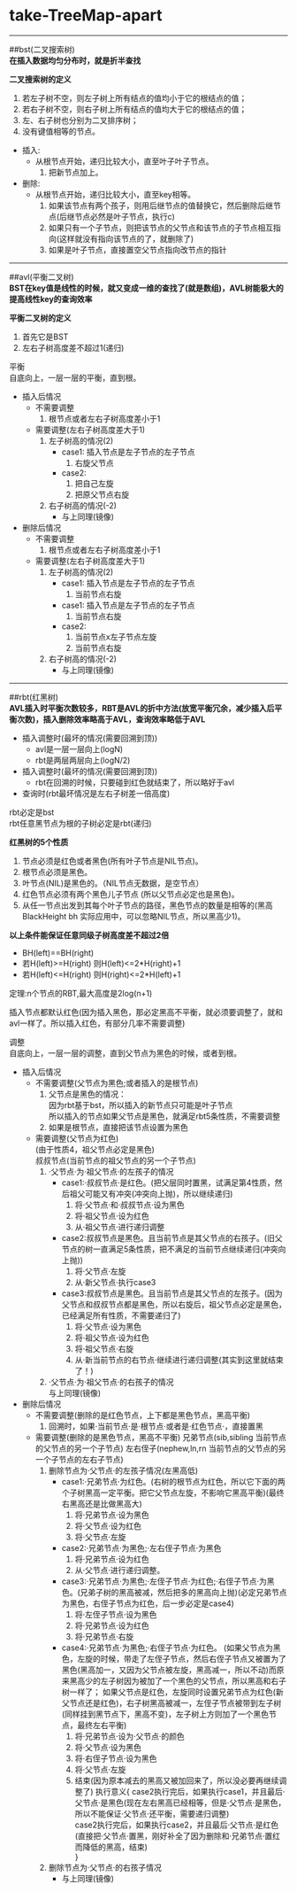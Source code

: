 # take-TreeMap-apart
*****

##bst(二叉搜索树)  
**在插入数据均匀分布时，就是折半查找**

**二叉搜索树的定义**
1. 若左子树不空，则左子树上所有结点的值均小于它的根结点的值；
2. 若右子树不空，则右子树上所有结点的值均大于它的根结点的值；
3. 左、右子树也分别为二叉排序树；
4. 没有键值相等的节点。

+ 插入:
    - 从根节点开始，递归比较大小，直至叶子叶子节点。
        1. 把新节点加上。
+ 删除:
    - 从根节点开始，递归比较大小，直至key相等。
        1. 如果该节点有两个孩子，则用后继节点的值替换它，然后删除后继节点(后继节点必然是叶子节点，执行c)
        2. 如果只有一个子节点，则把该节点的父节点和该节点的子节点相互指向(这样就没有指向该节点的了，就删除了)
        3. 如果是叶子节点，直接置空父节点指向改节点的指针
*****

##avl(平衡二叉树)  
**BST在key值是线性的时候，就又变成一维的查找了(就是数组)，AVL树能极大的提高线性key的查询效率**

**平衡二叉树的定义**
1. 首先它是BST
2. 左右子树高度差不超过1(递归)

平衡  
自底向上，一层一层的平衡，直到根。
+ 插入后情况  
    - 不需要调整
        1. 根节点或者左右子树高度差小于1
    - 需要调整(左右子树高度差大于1)
        1. 左子树高的情况(2)
            + case1: 插入节点是左子节点的左子节点
                1. 右旋父节点
            + case2:
                1. 把自己左旋
                2. 把原父节点右旋
        2. 右子树高的情况(-2)
            + 与上同理(镜像)
+ 删除后情况
    - 不需要调整
        1. 根节点或者左右子树高度差小于1
    - 需要调整(左右子树高度差大于1)
        1. 左子树高的情况(2)
            + case1: 插入节点是左子节点的左子节点
                1. 当前节点右旋
            + case1: 插入节点是左子节点的左子节点
                1. 当前节点右旋
            + case2:
                1. 当前节点x左子节点左旋
                2. 当前节点右旋
        2. 右子树高的情况(-2)
            + 与上同理(镜像)
*****

##rbt(红黑树)  
**AVL插入时平衡次数较多，RBT是AVL的折中方法(放宽平衡冗余，减少插入后平衡次数)，插入删除效率略高于AVL，查询效率略低于AVL**
+ 插入调整时(最坏的情况(需要回溯到顶))
    - avl是一层一层向上(logN)
    - rbt是两层两层向上(logN/2)
+ 插入调整时(最坏的情况(需要回溯到顶))
    - rbt在回溯的时候，只要碰到红色就结束了，所以略好于avl
+ 查询时(rbt最坏情况是左右子树差一倍高度)

rbt必定是bst  
rbt任意黑节点为根的子树必定是rbt(递归)

**红黑树的5个性质**  
1. 节点必须是红色或者黑色(所有叶子节点是NIL节点)。
2. 根节点必须是黑色。
3. 叶节点(NIL)是黑色的。（NIL节点无数据，是空节点）
4. 红色节点必须有两个黑色儿子节点 (所以父节点必定也是黑色)。
5. 从任一节点出发到其每个叶子节点的路径，黑色节点的数量是相等的(黑高 BlackHeight bh  实际应用中，可以忽略NIL节点，所以黑高少1)。

**以上条件能保证任意同级子树高度差不超过2倍**
+ BH(left)==BH(right)
+ 若H(left)>=H(right) 则H(left)<=2*H(right)+1
+ 若H(left)<=H(right) 则H(right)<=2*H(left)+1

定理:n个节点的RBT,最大高度是2log(n+1)

插入节点都默认红色(因为插入黑色，那必定黑高不平衡，就必须要调整了，就和avl一样了。所以插入红色，有部分几率不需要调整)

调整  
自底向上，一层一层的调整，直到父节点为黑色的时候，或者到根。

+ 插入后情况  
    - 不需要调整(父节点为黑色;或者插入的是根节点)  
        1. 父节点是黑色的情况：  
              因为rbt基于bst，所以插入的新节点只可能是叶子节点  
              所以插入的节点如果父节点是黑色，就满足rbt5条性质，不需要调整  
        2. 如果是根节点，直接把该节点设置为黑色  
    - 需要调整(父节点为红色)  
        (由于性质4，祖父节点必定是黑色)  
        叔叔节点(当前节点的祖父节点的另一个子节点)
        1. ·父节点·为·祖父节点·的左孩子的情况
            + case1:·叔叔节点·是红色。(把父层同时置黑，试满足第4性质，然后祖父可能又有冲突(冲突向上抛)，所以继续递归)
                1. 将·父节点·和·叔叔节点·设为黑色
                2. 将·祖父节点·设为红色
                3. 从·祖父节点·进行递归调整
            + case2:叔叔节点是黑色。且当前节点是其父节点的右孩子。(旧父节点的树一直满足5条性质，把不满足的当前节点继续递归(冲突向上抛))
                1. 将·父节点·左旋
                2. 从·新父节点·执行case3
            + case3:叔叔节点是黑色。且当前节点是其父节点的左孩子。(因为父节点和叔叔节点都是黑色，所以右旋后，祖父节点必定是黑色，已经满足所有性质，不需要递归了)
                1. 将·父节点·设为黑色
                2. 将·祖父节点·设为红色
                3. 将·祖父节点·右旋
                4. 从·新当前节点的右节点·继续进行递归调整(其实到这里就结束了！)
        2. ·父节点·为·祖父节点·的右孩子的情况  
            与上同理(镜像)  
+ 删除后情况
    - 不需要调整(删除的是红色节点，上下都是黑色节点，黑高平衡) 
        1. 回溯时，如果·当前节点·是·根节点·或者是·红色节点·，直接置黑
    - 需要调整(删除的是黑色节点，黑高不平衡)
        兄弟节点(sib,sibling 当前节点的父节点的另一个子节点)
        左右侄子(nephew,ln,rn 当前节点的父节点的另一个子节点的左右子节点)
        1. 删除节点为·父节点·的左孩子情况(左黑高低)
            + case1:·兄弟节点·为红色。(右树的根节点为红色，所以它下面的两个子树黑高一定平衡。把它父节点左旋，不影响它黑高平衡)(最终右黑高还是比做黑高大)
                1. 将·兄弟节点·设为黑色
                2. 将·父节点·设为红色
                3. 将·父节点·左旋
            + case2:·兄弟节点·为黑色;·左右侄子节点·为黑色
                1. 将·兄弟节点·设为红色
                2. 从·父节点·进行递归调整。
            + case3:·兄弟节点·为黑色;·左侄子节点·为红色;·右侄子节点·为黑色。(兄弟子树的黑高被减，然后把多的黑高向上抛)(必定兄弟节点为黑色，右侄子节点为红色，后一步必定是case4)  
                1. 将·左侄子节点·设为黑色
                2. 将·兄弟节点·设为红色
                3. 将·兄弟节点·右旋
            + case4:·兄弟节点·为黑色;·右侄子节点·为红色。
                    (如果父节点为黑色，左旋的时候，带走了左侄子节点，然后右侄子节点又被置为了黑色(黑高加一，又因为父节点被左旋，黑高减一，所以不动)而原来黑高少的左子树因为被加了一个黑色的父节点，所以黑高和右子树一样了；
                     如果父节点是红色，左旋同时设置兄弟节点为红色(新父节点还是红色)，右子树黑高被减一，左侄子节点被带到左子树(同样挂到黑节点下，黑高不变)，左子树上方则加了一个黑色节点，最终左右平衡)  
                1. 将·兄弟节点·设为·父节点·的颜色
                2. 将·父节点·设为黑色
                3. 将·右侄子节点·设为黑色
                4. 将·父节点·左旋
                5. 结束(因为原本减去的黑高又被加回来了，所以没必要再继续调整了)
        执行意义{
            case2执行完后，如果执行case1，并且最后·父节点·是黑色(现在左右黑高已经相等，但是·父节点·是黑色，所以不能保证·父节点·还平衡，需要递归调整)  
            case2执行完后，如果执行case2，并且最后·父节点·是红色(直接把·父节点·置黑，刚好补全了因为删除和·兄弟节点·置红而降低的黑高，结束)  
        }
        2. 删除节点为·父节点·的右孩子情况
            + 与上同理(镜像)  







